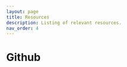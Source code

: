 ```yaml
---
layout: page
title: Resources
description: Listing of relevant resources.
nav_order: 4
---
```


# Github